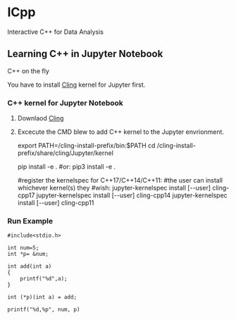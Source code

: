 # ICpp
Interactive C++ for Data Analysis

## Learning C++ in Jupyter Notebook 

C++ on the fly

You have to install [Cling](https://github.com/root-project/cling) kernel for Jupyter first.

### C++ kernel for Jupyter Notebook

1. Downlaod [Cling](https://github.com/root-project/cling)

2. Excecute the CMD blew to add C++ kernel to the Jupyter envrionment.

    export PATH=/cling-install-prefix/bin:$PATH
    cd /cling-install-prefix/share/cling/Jupyter/kernel

    pip install -e .
    #or: pip3 install -e .

    #register the kernelspec for C++17/C++14/C++11:
    #the user can install whichever kernel(s) they
    #wish:
    jupyter-kernelspec install [--user] cling-cpp17
    jupyter-kernelspec install [--user] cling-cpp14
    jupyter-kernelspec install [--user] cling-cpp11


### Run Example

    #include<stdio.h>
    
    int num=5;
    int *p= &num;
    
    int add(int a) 
    {
        printf("%d",a);
    }
    
    int (*p)(int a) = add;
    
    printf("%d,%p", num, p)

